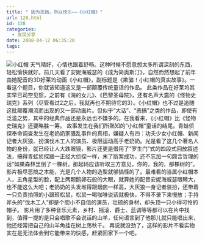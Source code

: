 ```yaml
---
title: " 因为恶搞，所以快乐——《小红帽》"
url: 128.html
id: 128
categories:
  - 发现分享
date: 2008-04-12 06:35:20
tags:
---
```


![小红帽](../../../images/2008/04/xiaohongmao2.jpg) 天气晴好，心情也跟着舒畅。这种时候不愿意想太多所谓深刻的东西，轻松愉快就好。前几天看了安妮海威瑟的《成为简奥斯汀》，自然而然想起了前年由她配音的3D好莱坞动画《小红帽》，副标题是《欺骗！小红帽的真实故事》。一看这个题目，你就该知道这又是一部颠覆传统童话的作品。 此类作品在好莱坞其实早已司空见惯，之前有《海的女儿》、《巴黎圣母院》，还有名声大震的《怪物史瑞克》系列（尽管看过2之后，我就再也不期待它的3）。《小红帽》也不过是追随这批颠覆潮流而出现的又一部动画片。但似乎“大话”、“恶搞”之类的作品，即使有泛滥之势，其中的经典作品还是永远也不嫌多的。在我看来，《小红帽》比《怪物史瑞克》还要略胜一筹。 故事发生在我们所熟知的“小红帽”童话的结尾。青蛙侦探奉命调查发生在老奶奶家骚乱事件的真相，嫌疑人有四：功夫少女小红帽、新闻记者大灰狼、扮演伐木工人的演员、极限运动高手老奶奶。光是看了这几个著名人物的身份，就已经让人大跌眼镜，影片还更是借用了“罗生门”式的四段式回放叙述法，搞得青蛙侦探跟一正经大侦探一样，末了断案成功，还不忘加一句颇含哲理的话“如果森林里倒了一棵树，那起码应该听取三方意见，你的，我的，那棵树的”。 影片极尽恶搞之本能，光是几个人物的造型就够搞怪的了。最难看的当属小红帽本人，五角星型的脸，配上两颗鹅卵石般的大眼，就算她的配音安妮海威瑟眼睛大，也不能这么大吧；老奶奶的头发堆得跟烟囱一样高，大灰狼一身记者装扮，还带着一只负责拍照的小跟班松鼠，松鼠一喝咖啡说话就极快，不得不录下来慢放；手持斧头的“伐木工人”却是个胆小不自信的演员，壮硕的身材，却头顶一只小得可怜的帽子。 影片用了多种音乐元素，乡村、摇滚、爵士、蓝调等等都可以在片中找到，值得一提的是只会唱歌不会说话的山羊，任何语言到了他那儿就只能唱出来，他还经常把自己的山羊角挂在树上荡秋千。 再说就没劲了，这样的影片不看实物实在是无法体会到它能带来的快感，赶紧回家下一个吧。
